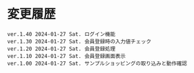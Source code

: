 # 変更履歴

	ver.1.40 2024-01-27 Sat. ログイン機能
	ver.1.30 2024-01-27 Sat. 会員登録時の入力値チェック
	ver.1.20 2024-01-27 Sat. 会員登録処理
	ver.1.10 2024-01-27 Sat. 会員登録画面表示
	ver.1.00 2024-01-27 Sat. サンプルショッピングの取り込みと動作確認
